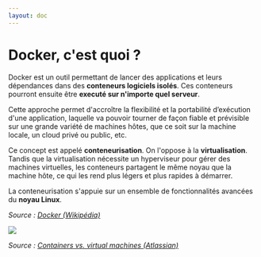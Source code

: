 ```yaml
---
layout: doc
---
```


# Docker, c'est quoi ?

Docker est un outil permettant de lancer des applications et leurs dépendances dans des **conteneurs logiciels isolés**.
Ces conteneurs pourront ensuite être **executé sur n'importe quel serveur**.

Cette approche permet d'accroître la flexibilité et la portabilité d’exécution d'une application,
laquelle va pouvoir tourner de façon fiable et prévisible sur une grande variété de machines hôtes,
que ce soit sur la machine locale, un cloud privé ou public, etc.

Ce concept est appelé **conteneurisation**. On l'oppose à la **virtualisation**.
Tandis que la virtualisation nécessite un hyperviseur pour gérer des machines virtuelles,
les conteneurs partagent le même noyau que la machine hôte, ce qui les rend plus légers et plus rapides à démarrer.

La conteneurisation s'appuie sur un ensemble de fonctionnalités avancées du **noyau Linux**.

*Source : [Docker (Wikipédia)](https://fr.wikipedia.org/wiki/Docker_(logiciel))*

![](/fiches/containers-vs-virtualization.png)

*Source : [Containers vs. virtual machines (Atlassian)](https://www.atlassian.com/microservices/cloud-computing/containers-vs-vms)*